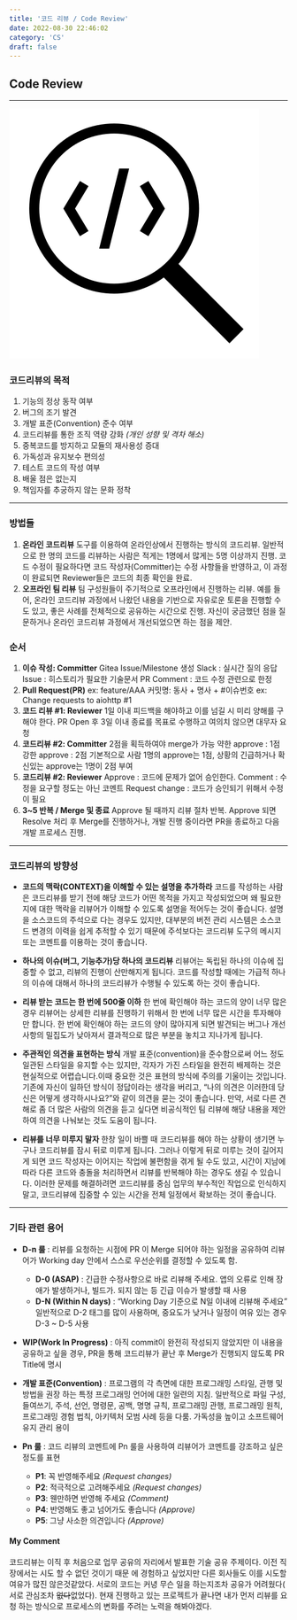 ```yaml
---
title: '코드 리뷰 / Code Review'
date: 2022-08-30 22:46:02
category: 'CS'
draft: false
---
```


## Code Review
---

![image](code_scan.png)

### 코드리뷰의 목적
1. 기능의 정상 동작 여부
2. 버그의 조기 발견
3. 개발 표준(Convention) 준수 여부
4. 코드리뷰를 통한 조직 역량 강화 *(개인 성향 및 격차 해소)*
5. 중복코드를 방지하고 모듈의 재사용성 증대
6. 가독성과 유지보수 편의성
7. 테스트 코드의 작성 여부
8. 배울 점은 없는지
9. 책임자를 추궁하지 않는 문화 정착

---
### 방법들
1. **온라인 코드리뷰**
도구를 이용하여 온라인상에서 진행하는 방식의 코드리뷰.
일반적으로 한 명의 코드를 리뷰하는 사람은 적게는 1명에서 많게는 5명 이상까지 진행.
코드 수정이 필요하다면 코드 작성자(Committer)는 수정 사항들을 반영하고, 이 과정이 
완료되면 Reviewer들은 코드의 최종 확인을 완료.
2. **오프라인 팀 리뷰**
팀 구성원들이 주기적으로 오프라인에서 진행하는 리뷰.
예를 들어, 온라인 코드리뷰 과정에서 나왔던 내용을 기반으로 자유로운 토론을 진행할 수도 
있고, 좋은 사례를 전체적으로 공유하는 시간으로 진행.
자신이 궁금했던 점을 질문하거나 온라인 코드리뷰 과정에서 개선되었으면 하는 점을 제안.

### 순서
1. **이슈 작성: Committer**
Gitea Issue/Milestone 생성
Slack : 실시간 질의 응답
Issue : 히스토리가 필요한 기술문서
PR Comment : 코드 수정 관련으로 한정
2. **Pull Request(PR)**
ex: feature/AAA
커밋명: 동사 + 명사 + #이슈번호
ex: Change requests to aiohttp #1
3. **코드 리뷰 #1: Reviewer**
1일 이내 피드백을 해야하고 이를 넘길 시 미리 양해를 구해야 한다.
PR Open 후 3일 이내 종료를 목표로 수행하고 여의치 않으면 대무자 요청
4. **코드리뷰 #2: Committer**
2점을 획득하여야 merge가 가능
약한 approve : 1점
강한 approve : 2점
기본적으로 사람 1명의 approve는 1점, 상황의 긴급하거나 확신있는 approve는 
1명이 2점 부여
5. **코드리뷰 #2: Reviewer**
Approve : 코드에 문제가 없어 승인한다.
Comment : 수정을 요구할 정도는 아닌 코멘트
Request change : 코드가 승인되기 위해서 수정이 필요
6. **3~5 반복 / Merge 및 종료**
Approve 될 때까지 리뷰 절차 반복.
Approve 되면 Resolve 처리 후 Merge를 진행하거나, 개발 진행 중이라면 PR을 
종료하고 다음 개발 프로세스 진행.

---
### 코드리뷰의 방향성
- **코드의 맥락(CONTEXT)을 이해할 수 있는 설명을 추가하라**
코드를 작성하는 사람은 코드리뷰를 받기 전에 해당 코드가 어떤 목적을 가지고 작성되었으며
왜 필요한지에 대한 맥락을 리뷰어가 이해할 수 있도록 설명을 적어두는 것이 좋습니다. 설명을
소스코드의 주석으로 다는 경우도 있지만, 대부분의 버전 관리 시스템은 소스코드 변경의 이력을
쉽게 추적할 수 있기 때문에 주석보다는 코드리뷰 도구의 메시지 또는 코멘트를 이용하는 것이 
좋습니다.
  
- **하나의 이슈(버그, 기능추가)당 하나의 코드리뷰**
리뷰어는 독립된 하나의 이슈에 집중할 수 없고, 리뷰의 진행이 산만해지게 됩니다. 
코드를 작성할 때에는 가급적 하나의 이슈에 대해서 하나의 코드리뷰가 수행될 수 있도록 
하는 것이 좋습니다.
  
- **리뷰 받는 코드는 한 번에 500줄 이하**
   한 번에 확인해야 하는 코드의 양이 너무 많은 경우 리뷰어는 상세한 리뷰를 진행하기 위해서 한 번에 너무 많은 시간을 투자해야만 합니다. 한 번에 확인해야 하는 코드의 양이 많아지게 되면 발견되는 버그나 개선사항의 밀집도가 낮아져서 결과적으로 많은 부분을 놓치고 지나가게 됩니다.
  
- **주관적인 의견을 표현하는 방식**
   개발 표준(convention)을 준수함으로써 어느 정도 일관된 스타일을 유지할 수는 있지만, 각자가 가진 스타일을 완전히 배제하는 것은 현실적으로 어렵습니다.이때 중요한 것은 표현의 방식에 주의를 기울이는 것입니다. 기존에 자신이 일하던 방식이 정답이라는 생각을 버리고, “나의 의견은 이러한데 당신은 어떻게 생각하시나요?”와 같이 의견을 묻는 것이 좋습니다. 만약, 서로 다른 견해로 좀 더 많은 사람의 의견을 듣고 싶다면 비공식적인 팀 리뷰에 해당 내용을 제안하여 의견을 나눠보는 것도 도움이 됩니다.
  
- **리뷰를 너무 미루지 말자**
   한창 일이 바쁠 때 코드리뷰를 해야 하는 상황이 생기면 누구나 코드리뷰를 잠시 뒤로 미루게 됩니다. 그러나 이렇게 뒤로 미루는 것이 길어지게 되면 코드 작성자는 이어지는 작업에 불편함을 겪게 될 수도 있고, 시간이 지남에 따라 다른 코드와 충돌을 처리하면서 리뷰를 반복해야 하는 경우도 생길 수 있습니다. 이러한 문제를 해결하려면 코드리뷰를 중심 업무의 부수적인 작업으로 인식하지 말고, 코드리뷰에 집중할 수 있는 시간을 전체 일정에서 확보하는 것이 좋습니다.
---
### 기타 관련 용어

- **D-n 룰** : 리뷰를 요청하는 시점에 PR 이 Merge 되어야 하는 일정을 공유하여 리뷰어가 Working day 안에서 
스스로 우선순위를 결정할 수 있도록 함.
  - **D-0 (ASAP)** : 긴급한 수정사항으로 바로 리뷰해 주세요. 앱의 오류로 인해 장애가 발생하거나, 빌드가. 되지 않는 등 긴급 이슈가 발생할 때 사용
  - **D-N (Within N days)** : “Working Day 기준으로 N일 이내에 리뷰해 주세요”
    일반적으로 D-2 태그를 많이 사용하며, 중요도가 낮거나 일정이 여유 있는 경우 D-3 ~ D-5 사용
  
- **WIP(Work In Progress)** : 아직 commit이 완전히 작성되지 않았지만 이 내용을 공유하고 싶을 경우, 
PR을 통해 코드리뷰가 끝난 후 Merge가 진행되지 않도록 PR Title에 명시
  
- **개발 표준(Convention)** : 프로그램의 각 측면에 대한 프로그래밍 스타일, 관행 및 방법을 권장 하는 특정 
프로그래밍 언어에 대한 일련의 지침. 
일반적으로 파일 구성, 들여쓰기, 주석, 선언, 명령문, 공백, 명명 규칙, 프로그래밍 관행, 프로그래밍 원칙, 프로그래밍
경험 법칙, 아키텍처 모범 사례 등을 다룸.
가독성을 높이고 소프트웨어 유지 관리 용이
  
- **Pn 룰** :
코드 리뷰의 코멘트에 Pn 룰을 사용하여 리뷰어가 코멘트를 강조하고 싶은 정도를 표현
  - **P1**: 꼭 반영해주세요 *(Request changes)*
  - **P2**: 적극적으로 고려해주세요 *(Request changes)*
  - **P3**: 웬만하면 반영해 주세요 *(Comment)*
  - **P4**: 반영해도 좋고 넘어가도 좋습니다 *(Approve)*
  - **P5**: 그냥 사소한 의견입니다 *(Approve)*


#### My Comment
코드리뷰는 이직 후 처음으로 업무 공유의 자리에서 발표한 기술 공유 주제이다. 이전 직장에서는 시도 할 수 없던 것이기 때문
에 경험하고 싶었지만 다른 회사들도 이를 시도할 여유가 많진 않은것같았다. 서로의 코드는 커녕 무슨 일을 하는지조차 공유가 어려웠다(
서로 관심조차 ~~없다~~없었다). 현재 진행하고 있는 프로젝트가 끝나면 내가 먼저 리뷰를 요청
하는 방식으로 프로세스의 변화를 주려는 노력을 해봐야겠다.
